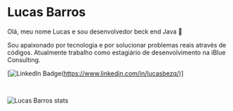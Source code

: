 <h1> Lucas Barros </h1>


Olá, meu nome Lucas e sou desenvolvedor beck end Java 👋

Sou apaixonado por tecnologia e por solucionar problemas reais através de códigos. Atualmente trabalho como estagiário de desenvolvimento na iBlue Consulting.<br>

[![LinkedIn Badge](https://img.shields.io/badge/Lucas-0077B5?style=for-the-badge&logo=linkedin&logoColor=white)(https://www.linkedin.com/in/lucasbezq/)]

<br>

![Lucas Barros stats](https://github-readme-stats.vercel.app/api?username=lucasbezq&show_icons=true&theme=radical)

